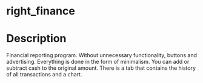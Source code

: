 # right_finance
# Description
Financial reporting program. Without unnecessary functionality, buttons and advertising. Everything is done in the form of minimalism. You can add or subtract cash to the original amount. There is a tab that contains the history of all transactions and a chart.

